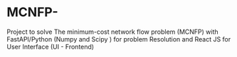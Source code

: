 # MCNFP-
Project to solve The minimum-cost network flow problem (MCNFP) with FastAPI/Python (Numpy and Scipy ) for problem Resolution and React JS for User Interface (UI - Frontend)
